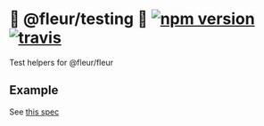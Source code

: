 # 🌼 @fleur/testing 🌼 [![npm version](https://badge.fury.io/js/%40fleur%2Ftesting.svg)](https://www.npmjs.com/package/@fleur/testing) [![travis](https://travis-ci.org/ra-gg/fleur.svg?branch=master)](https://travis-ci.org/ra-gg/fleur)

Test helpers for @fleur/fleur

## Example

See [this spec](https://github.com/ra-gg/fleur/blob/master/packages/testing/src/index.spec.tsx)
